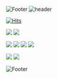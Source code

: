 ![Footer](https://capsule-render.vercel.app/api?type=waving&color=auto&height=100&section=footer)
![header](https://capsule-render.vercel.app/api?type=wave&color=auto&height=75&section=header&text=안녕하세요&fontSize=35)


[![Hits](https://hits.seeyoufarm.com/api/count/incr/badge.svg?url=https%3A%2F%2Fgithub.com%2Fdkssud8150%2F&count_bg=%232AB4E5D6&title_bg=%23555555&icon=&icon_color=%23E7E7E7&title=views&edge_flat=false)](https://hits.seeyoufarm.com)


<img src="https://img.shields.io/badge/kotlin-7F52FF?style=flat-square&logo=kotlin&logoColor=white"/></a>
<img src="https://img.shields.io/badge/Android-34A853?style=flat-square&logo=Android&logoColor=white"/></a>

<img src="https://img.shields.io/badge/slack-4A154B?style=flat-square&logo=slack&logoColor=white"/></a>
<img src="https://img.shields.io/badge/notion-000000?style=flat-square&logo=notion&logoColor=white"/></a>
<img src="https://img.shields.io/badge/jira-0052CC?style=flat-square&logo=jira&logoColor=white"/></a>
<img src="https://img.shields.io/badge/figma-F24E1E?style=flat-square&logo=figma&logoColor=white"/></a>


<img src="https://img.shields.io/badge/git-F05032?style=flat-square&logo=git&logoColor=white"/></a>
<img src="https://img.shields.io/badge/github-181717?style=flat-square&logo=github&logoColor=white"/></a>

![Footer](https://capsule-render.vercel.app/api?type=waving&color=auto&height=100&section=footer)
